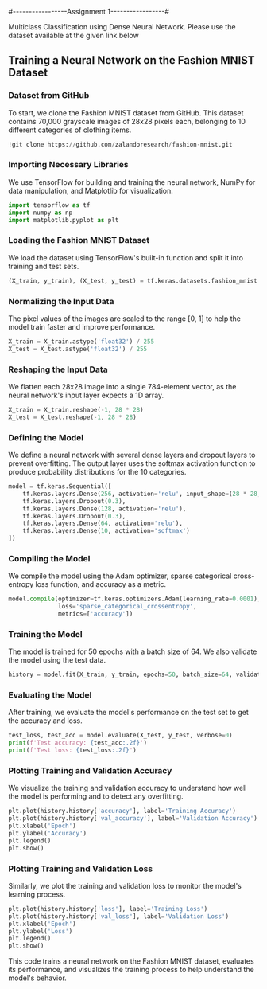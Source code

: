 #-----------------Assignment 1-----------------#

Multiclass Classification using Dense Neural Network. Please use the dataset available at the given link below

## Training a Neural Network on the Fashion MNIST Dataset

### Dataset from GitHub

To start, we clone the Fashion MNIST dataset from GitHub. This dataset contains 70,000 grayscale images of 28x28 pixels each, belonging to 10 different categories of clothing items.

```python
!git clone https://github.com/zalandoresearch/fashion-mnist.git
```

### Importing Necessary Libraries

We use TensorFlow for building and training the neural network, NumPy for data manipulation, and Matplotlib for visualization.

```python
import tensorflow as tf
import numpy as np
import matplotlib.pyplot as plt
```

### Loading the Fashion MNIST Dataset

We load the dataset using TensorFlow's built-in function and split it into training and test sets.

```python
(X_train, y_train), (X_test, y_test) = tf.keras.datasets.fashion_mnist.load_data()
```

### Normalizing the Input Data

The pixel values of the images are scaled to the range [0, 1] to help the model train faster and improve performance.

```python
X_train = X_train.astype('float32') / 255
X_test = X_test.astype('float32') / 255
```

### Reshaping the Input Data

We flatten each 28x28 image into a single 784-element vector, as the neural network's input layer expects a 1D array.

```python
X_train = X_train.reshape(-1, 28 * 28)
X_test = X_test.reshape(-1, 28 * 28)
```

### Defining the Model

We define a neural network with several dense layers and dropout layers to prevent overfitting. The output layer uses the softmax activation function to produce probability distributions for the 10 categories.

```python
model = tf.keras.Sequential([
    tf.keras.layers.Dense(256, activation='relu', input_shape=(28 * 28,)),
    tf.keras.layers.Dropout(0.3),
    tf.keras.layers.Dense(128, activation='relu'),
    tf.keras.layers.Dropout(0.3),
    tf.keras.layers.Dense(64, activation='relu'),
    tf.keras.layers.Dense(10, activation='softmax')
])
```

### Compiling the Model

We compile the model using the Adam optimizer, sparse categorical cross-entropy loss function, and accuracy as a metric.

```python
model.compile(optimizer=tf.keras.optimizers.Adam(learning_rate=0.0001),
              loss='sparse_categorical_crossentropy',
              metrics=['accuracy'])
```

### Training the Model

The model is trained for 50 epochs with a batch size of 64. We also validate the model using the test data.

```python
history = model.fit(X_train, y_train, epochs=50, batch_size=64, validation_data=(X_test, y_test), verbose=1)
```

### Evaluating the Model

After training, we evaluate the model's performance on the test set to get the accuracy and loss.

```python
test_loss, test_acc = model.evaluate(X_test, y_test, verbose=0)
print(f'Test accuracy: {test_acc:.2f}')
print(f'Test loss: {test_loss:.2f}')
```

### Plotting Training and Validation Accuracy

We visualize the training and validation accuracy to understand how well the model is performing and to detect any overfitting.

```python
plt.plot(history.history['accuracy'], label='Training Accuracy')
plt.plot(history.history['val_accuracy'], label='Validation Accuracy')
plt.xlabel('Epoch')
plt.ylabel('Accuracy')
plt.legend()
plt.show()
```

### Plotting Training and Validation Loss

Similarly, we plot the training and validation loss to monitor the model's learning process.

```python
plt.plot(history.history['loss'], label='Training Loss')
plt.plot(history.history['val_loss'], label='Validation Loss')
plt.xlabel('Epoch')
plt.ylabel('Loss')
plt.legend()
plt.show()
```

This code trains a neural network on the Fashion MNIST dataset, evaluates its performance, and visualizes the training process to help understand the model's behavior.